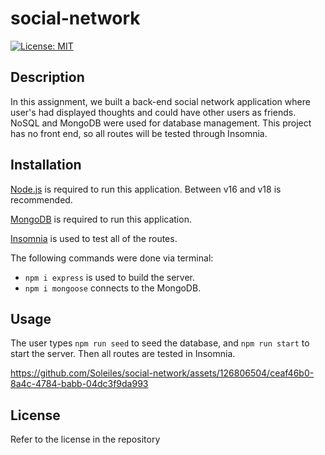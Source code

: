 # social-network

[![License: MIT](https://img.shields.io/badge/License-MIT-yellow.svg)](https://opensource.org/licenses/MIT)

## Description

In this assignment, we built a back-end social network application where user's had displayed thoughts and could have other users as friends. NoSQL and MongoDB were used for database management. 
This project has no front end, so all routes will be tested through Insomnia.

## Installation

[Node.js](https://nodejs.org/en) is required to run this application. Between v16 and v18 is recommended.

[MongoDB](https://www.mongodb.com/) is required to run this application.

[Insomnia](https://insomnia.rest/download) is used to test all of the routes.

The following commands were done via terminal:

- `npm i express` is used to build the server.
- `npm i mongoose` connects to the MongoDB.

## Usage

The user types `npm run seed` to seed the database, and `npm run start` to start the server. Then all routes are tested in Insomnia.

https://github.com/Soleiles/social-network/assets/126806504/ceaf46b0-8a4c-4784-babb-04dc3f9da993

## License

Refer to the license in the repository
